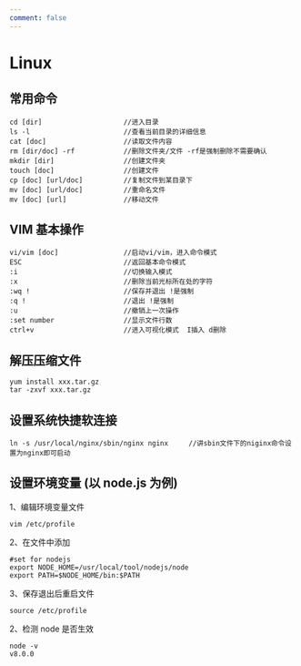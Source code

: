 ```yaml
---
comment: false
---
```


# Linux

## 常用命令

```
cd [dir]                    //进入目录
ls -l                       //查看当前目录的详细信息
cat [doc]                   //读取文件内容
rm [dir/doc] -rf            //删除文件夹/文件 -rf是强制删除不需要确认
mkdir [dir]                 //创建文件夹
touch [doc]                 //创建文件
cp [doc] [url/doc]          //复制文件到某目录下
mv [doc] [url/doc]          //重命名文件
mv [doc] [url]              //移动文件
```

## VIM 基本操作

```
vi/vim [doc]                //启动vi/vim，进入命令模式
ESC                         //返回基本命令模式
:i                          //切换输入模式
:x                          //删除当前光标所在处的字符
:wq !                       //保存并退出 !是强制
:q !                        //退出 !是强制
:u                          //撤销上一次操作
:set number                 //显示文件行数
ctrl+v                      //进入可视化模式  I插入 d删除
```

## 解压压缩文件

```
yum install xxx.tar.gz
tar -zxvf xxx.tar.gz
```

## 设置系统快捷软连接

```
ln -s /usr/local/nginx/sbin/nginx nginx     //讲sbin文件下的niginx命令设置为nginx即可启动
```

## 设置环境变量 (以 node.js 为例)

1、编辑环境变量文件

```
vim /etc/profile
```

2、在文件中添加

```
#set for nodejs
export NODE_HOME=/usr/local/tool/nodejs/node
export PATH=$NODE_HOME/bin:$PATH
```

3、保存退出后重启文件

```
source /etc/profile
```

2、检测 node 是否生效

```
node -v
v8.0.0
```
